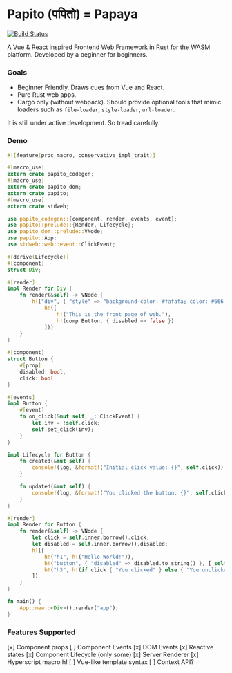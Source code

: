 # Papito (पपितो) = Papaya

[![Build Status](https://travis-ci.org/csharad/papito.svg?branch=master)](https://travis-ci.org/csharad/papito)

A Vue & React inspired Frontend Web Framework in Rust for the WASM platform. Developed by a beginner for beginners.

### Goals

+ Beginner Friendly. Draws cues from Vue and React.
+ Pure Rust web apps.
+ Cargo only (without webpack). Should provide optional tools that mimic loaders such as `file-loader`, `style-loader`, `url-loader`.

It is still under active development. So tread carefully.

### Demo

```rust
#![feature(proc_macro, conservative_impl_trait)]

#[macro_use]
extern crate papito_codegen;
#[macro_use]
extern crate papito_dom;
extern crate papito;
#[macro_use]
extern crate stdweb;

use papito_codegen::{component, render, events, event};
use papito::prelude::{Render, Lifecycle};
use papito_dom::prelude::VNode;
use papito::App;
use stdweb::web::event::ClickEvent;

#[derive(Lifecycle)]
#[component]
struct Div;

#[render]
impl Render for Div {
    fn render(&self) -> VNode {
        h!("div", { "style" => "background-color: #fafafa; color: #666;" },
            h!([
                h!("This is the front page of web."),
                h!(comp Button, { disabled => false })
            ]))
    }
}

#[component]
struct Button {
    #[prop]
    disabled: bool,
    click: bool
}

#[events]
impl Button {
    #[event]
    fn on_click(&mut self, _: ClickEvent) {
        let inv = !self.click;
        self.set_click(inv);
    }
}

impl Lifecycle for Button {
    fn created(&mut self) {
        console!(log, &format!("Initial click value: {}", self.click));
    }

    fn updated(&mut self) {
        console!(log, &format!("You clicked the button: {}", self.click));
    }
}

#[render]
impl Render for Button {
    fn render(&self) -> VNode {
        let click = self.inner.borrow().click;
        let disabled = self.inner.borrow().disabled;
        h!([
            h!("h1", h!("Hello World!")),
            h!("button", { "disabled" => disabled.to_string() }, [ self.on_click() ], h!("Click")),
            h!("h3", h!(if click { "You clicked" } else { "You unclicked" }))
        ])
    }
}

fn main() {
    App::new::<Div>().render("app");
}
```

### Features Supported

[x] Component props
[ ] Component Events
[x] DOM Events
[x] Reactive states
[x] Component Lifecycle (only some)
[x] Server Renderer
[x] Hyperscript macro h!
[ ] Vue-like template syntax
[ ] Context API?